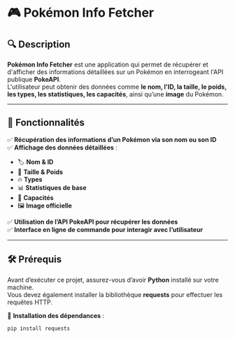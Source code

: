 # 🎮 Pokémon Info Fetcher  

## 🔍 Description  
**Pokémon Info Fetcher** est une application qui permet de récupérer et d'afficher des informations détaillées sur un Pokémon en interrogeant l'API publique **PokeAPI**.  
L'utilisateur peut obtenir des données comme **le nom, l'ID, la taille, le poids, les types, les statistiques, les capacités**, ainsi qu’une **image** du Pokémon.

---

## 🚀 Fonctionnalités  
✅ **Récupération des informations d’un Pokémon via son nom ou son ID**  
✅ **Affichage des données détaillées** :  
  - 🏷️ **Nom & ID**  
  - 📏 **Taille & Poids**  
  - 🔥 **Types**  
  - 📊 **Statistiques de base**  
  - 🎯 **Capacités**  
  - 🖼️ **Image officielle**  

✅ **Utilisation de l’API PokeAPI pour récupérer les données**  
✅ **Interface en ligne de commande pour interagir avec l’utilisateur**  

---

## 🛠️ Prérequis  
Avant d’exécuter ce projet, assurez-vous d’avoir **Python** installé sur votre machine.  
Vous devez également installer la bibliothèque **requests** pour effectuer les requêtes HTTP.  

📌 **Installation des dépendances** :  
```sh
pip install requests
